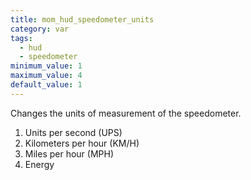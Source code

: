 ```yaml
---
title: mom_hud_speedometer_units
category: var
tags:
  - hud
  - speedometer
minimum_value: 1
maximum_value: 4
default_value: 1
---
```


Changes the units of measurement of the speedometer.

1. Units per second (UPS)
2. Kilometers per hour (KM/H)
3. Miles per hour (MPH)
4. Energy